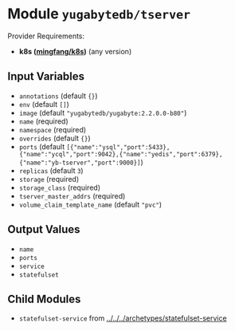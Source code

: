 
# Module `yugabytedb/tserver`

Provider Requirements:
* **k8s ([mingfang/k8s](https://registry.terraform.io/providers/mingfang/k8s/latest))** (any version)

## Input Variables
* `annotations` (default `{}`)
* `env` (default `[]`)
* `image` (default `"yugabytedb/yugabyte:2.2.0.0-b80"`)
* `name` (required)
* `namespace` (required)
* `overrides` (default `{}`)
* `ports` (default `[{"name":"ysql","port":5433},{"name":"ycql","port":9042},{"name":"yedis","port":6379},{"name":"yb-tserver","port":9000}]`)
* `replicas` (default `3`)
* `storage` (required)
* `storage_class` (required)
* `tserver_master_addrs` (required)
* `volume_claim_template_name` (default `"pvc"`)

## Output Values
* `name`
* `ports`
* `service`
* `statefulset`

## Child Modules
* `statefulset-service` from [../../../archetypes/statefulset-service](../../../archetypes/statefulset-service)

